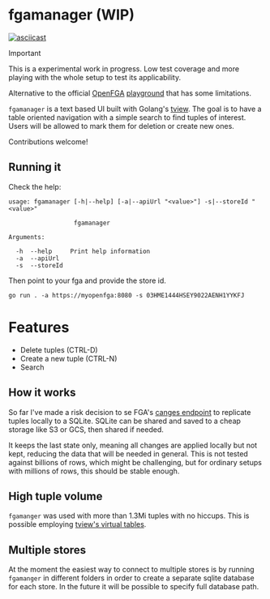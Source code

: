 # fgamanager (WIP)

[![asciicast](https://asciinema.org/a/642929.svg)](https://asciinema.org/a/642929)

> [!IMPORTANT]
> This is a experimental work in progress. Low test coverage and more playing with the whole setup to test
> its applicability.


Alternative to the official [OpenFGA](https://openfga.dev/) [playground](https://play.fga.dev/) that has some limitations.

`fgamanager` is a text based UI built with Golang's [tview](https://github.com/rivo/tview). The goal is to have a table oriented navigation with a simple search to find tuples of interest. Users will be allowed to mark them for deletion or create new ones. 

Contributions welcome!

## Running it

Check the help:
```shell
usage: fgamanager [-h|--help] [-a|--apiUrl "<value>"] -s|--storeId "<value>"

                  fgamanager

Arguments:

  -h  --help     Print help information
  -a  --apiUrl
  -s  --storeId
```

Then point to your fga and provide the store id.
```shell
go run . -a https://myopenfga:8080 -s 03HME1444HSEY9022AENH1YYKFJ 
```

# Features
- Delete tuples (CTRL-D)
- Create a new tuple (CTRL-N)
- Search

## How it works

So far I've made a risk decision to se FGA's [canges endpoint](https://openfga.dev/api/service#/Relationship%20Tuples/ReadChanges) to replicate tuples locally to a SQLite. SQLite can be shared and saved to a cheap storage like S3 or GCS, then shared if needed.

It keeps the last state only, meaning all changes are applied locally but not kept, reducing the data that will be needed in general. This is not tested against billions of rows, which might be challenging, but for ordinary setups with millions of rows, this should be stable enough.

## High tuple volume
`fgamanger` was used with more than 1.3Mi tuples with no hiccups. This is possible employing [tview's virtual tables](https://github.com/rivo/tview/wiki/VirtualTable).

## Multiple stores
At the moment the easiest way to connect to multiple stores is by running `fgamanger` in different folders in order to create a separate sqlite database for each store. In the future it will be possible to specify full database path.